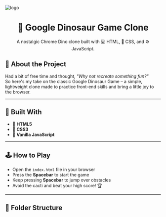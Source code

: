 ![logo]([https://github.com/WrittenByAli/UNO-by-Ali/blob/main/uno%20redme.png](https://github.com/WrittenByAli/Dinosaur-Game/blob/main/DinoGame_OG-logo.jpg.jpg))
<h1 align="center">🦖 Google Dinosaur Game Clone</h1>

<p align="center">
  A nostalgic Chrome Dino clone built with 💻 HTML, 🎨 CSS, and ⚙️ JavaScript.
</p>

## 🎯 About the Project

Had a bit of free time and thought, *"Why not recreate something fun?"*  
So here's my take on the classic Google Dinosaur Game – a simple, lightweight clone made to practice front-end skills and bring a little joy to the browser.

---

## 🔧 Built With

- 🧱 **HTML5**
- 🎨 **CSS3**
- 🧠 **Vanilla JavaScript**

---

## 🕹️ How to Play

- Open the `index.html` file in your browser  
- Press the **Spacebar** to start the game  
- Keep pressing **Spacebar** to jump over obstacles  
- Avoid the cacti and beat your high score! 🏆

---

## 📁 Folder Structure


